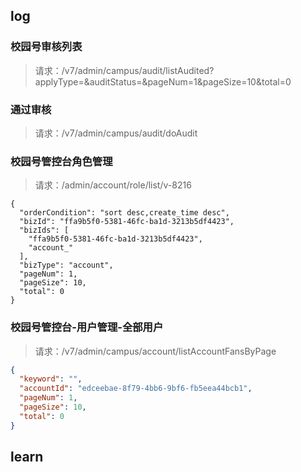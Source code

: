 ## log

### 校园号审核列表

> 请求：/v7/admin/campus/audit/listAudited?applyType=&auditStatus=&pageNum=1&pageSize=10&total=0



### 通过审核

> 请求：/v7/admin/campus/audit/doAudit



### 校园号管控台角色管理

> 请求：/admin/account/role/list/v-8216

```
{
  "orderCondition": "sort desc,create_time desc",
  "bizId": "ffa9b5f0-5381-46fc-ba1d-3213b5df4423",
  "bizIds": [
    "ffa9b5f0-5381-46fc-ba1d-3213b5df4423",
    "account_"
  ],
  "bizType": "account",
  "pageNum": 1,
  "pageSize": 10,
  "total": 0
}
```



### 校园号管控台-用户管理-全部用户

> 请求：/v7/admin/campus/account/listAccountFansByPage

```json
{
  "keyword": "",
  "accountId": "edceebae-8f79-4bb6-9bf6-fb5eea44bcb1",
  "pageNum": 1,
  "pageSize": 10,
  "total": 0
}
```



## learn

